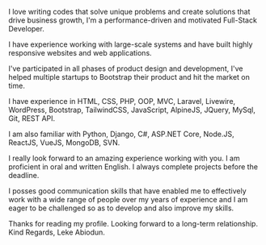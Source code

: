 
I love writing codes that solve unique problems and create solutions that drive business growth, I'm a performance-driven and motivated Full-Stack Developer. 

I have experience working with large-scale systems and have built highly responsive websites and web applications.

I've participated in all phases of product design and
development, I've helped multiple startups to Bootstrap their product and hit the market on time.

I have experience in HTML, CSS, PHP, OOP, MVC, Laravel, Livewire, WordPress, Bootstrap, TailwindCSS, JavaScript, AlpineJS, JQuery, MySql, Git, REST API.

I am also familiar with Python, Django, C#, ASP.NET Core, Node.JS, ReactJS, VueJS, MongoDB, SVN.

I really look forward to an amazing experience working with you. I am proficient in oral and written English. I always complete projects before the deadline.

I posses good communication skills that have enabled me to effectively work with a wide range of people over my years of experience and I am eager to be challenged so as to develop and also improve my skills.

Thanks for reading my profile. Looking forward to a long-term relationship.
Kind Regards,
Leke Abiodun.